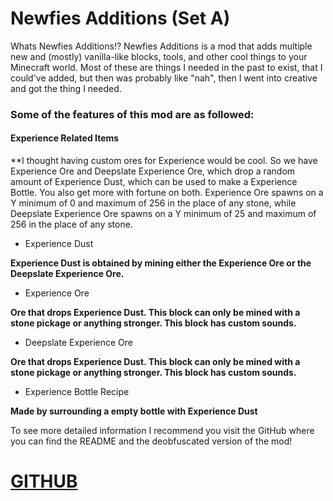 # Newfies Additions (Set A)

Whats Newfies Additions!? Newfies Additions is a mod that adds multiple new and (mostly) vanilla-like blocks, tools, and other cool things to your Minecraft world. Most of these are things I needed in the past to exist, that I could've added, but then was probably like "nah", then I went into creative and got the thing I needed.

### Some of the features of this mod are as followed:

#### Experience Related Items

**I thought having custom ores for Experience would be cool. So we have Experience Ore and Deepslate Experience Ore, which drop a random amount of Experience Dust, which can be used to make a Experience Bottle. You also get more with fortune on both. Experience Ore spawns on a Y minimum of 0 and maximum of 256 in the place of any stone, while Deepslate Experience Ore spawns on a Y minimum of 25 and maximum of 256 in the place of any stone.


- Experience Dust

**Experience Dust is obtained by mining either the Experience Ore or the Deepslate Experience Ore.**

- Experience Ore

**Ore that drops Experience Dust. This block can only be mined with a stone pickage or anything stronger. This block has custom sounds.**

- Deepslate Experience Ore

**Ore that drops Experience Dust. This block can only be mined with a stone pickage or anything stronger. This block has custom sounds.**

- Experience Bottle Recipe

**Made by surrounding a empty bottle with Experience Dust**

To see more detailed information I recommend you visit the GitHub where you can find the README and the deobfuscated version of the mod!

# [GITHUB](https://github.com/Newfies/Minecraft-Mods/tree/main/Newfies%20Additions/SetA/)